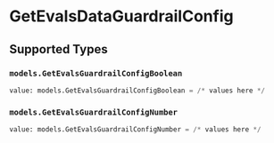 # GetEvalsDataGuardrailConfig


## Supported Types

### `models.GetEvalsGuardrailConfigBoolean`

```python
value: models.GetEvalsGuardrailConfigBoolean = /* values here */
```

### `models.GetEvalsGuardrailConfigNumber`

```python
value: models.GetEvalsGuardrailConfigNumber = /* values here */
```

